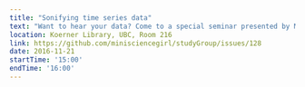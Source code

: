 ```yaml
---
title: "Sonifying time series data"
text: "Want to hear your data? Come to a special seminar presented by Mark Johnson!"
location: Koerner Library, UBC, Room 216
link: https://github.com/minisciencegirl/studyGroup/issues/128
date: 2016-11-21
startTime: '15:00'
endTime: '16:00'
---
```

